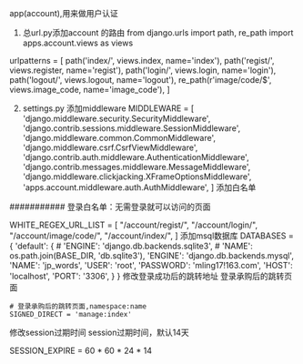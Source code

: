 app(account),用来做用户认证
1. 总url.py添加account 的路由
from django.urls import path, re_path
import apps.account.views as views

urlpatterns = [
    path('index/', views.index, name='index'),
    path('regist/', views.register, name='regist'),
    path('login/', views.login, name='login'),
    path('logout/', views.logout, name='logout'),
    re_path(r'image/code/$', views.image_code, name='image_code'),
]

2. settings.py
添加middleware
MIDDLEWARE = [
    'django.middleware.security.SecurityMiddleware',
    'django.contrib.sessions.middleware.SessionMiddleware',
    'django.middleware.common.CommonMiddleware',
    'django.middleware.csrf.CsrfViewMiddleware',
    'django.contrib.auth.middleware.AuthenticationMiddleware',
    'django.contrib.messages.middleware.MessageMiddleware',
    'django.middleware.clickjacking.XFrameOptionsMiddleware',
    'apps.account.middleware.auth.AuthMiddleware',
]
添加白名单

########### 登录白名单：无需登录就可以访问的页面

WHITE_REGEX_URL_LIST = [
    "/account/regist/",
    "/account/login/",
    "/account/image/code/",
    "/account/index/",
]
添加msql数据库
DATABASES = {
    'default': {
        # 'ENGINE': 'django.db.backends.sqlite3',
        # 'NAME': os.path.join(BASE_DIR, 'db.sqlite3'),
        'ENGINE': 'django.db.backends.mysql',
        'NAME': 'jp_words',
        'USER': 'root',
        'PASSWORD': 'mling17!163.com',
        'HOST': 'localhost',
        'PORT': '3306',
    }
}
修改登录成功后的跳转地址
登录承购后的跳转页面

```
# 登录承购后的跳转页面,namespace:name
SIGNED_DIRECT = 'manage:index'
```

修改session过期时间
session过期时间，默认14天

SESSION_EXPIRE = 60 * 60 * 24 * 14



